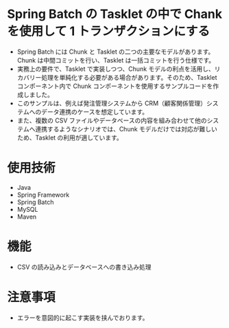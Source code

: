 # Spring Batch の Tasklet の中で Chank を使用して 1 トランザクションにする

- Spring Batch には Chunk と Tasklet の二つの主要なモデルがあります。Chunk は中間コミットを行い、Tasklet は一括コミットを行う仕様です。
- 実務上の要件で、Tasklet で実装しつつ、Chunk モデルの利点を活用し、リカバリー処理を単純化する必要がある場合があります。そのため、Tasklet コンポーネント内で Chunk コンポーネントを使用するサンプルコードを作成しました。
- このサンプルは、例えば発注管理システムから CRM（顧客関係管理）システムへのデータ連携のケースを想定しています。
- また、複数の CSV ファイルやデータベースの内容を組み合わせて他のシステムへ連携するようなシナリオでは、Chunk モデルだけでは対応が難しいため、Tasklet の利用が適しています。

# 使用技術

- Java
- Spring Framework
- Spring Batch
- MySQL
- Maven

# 機能

- CSV の読み込みとデータベースへの書き込み処理

# 注意事項

- エラーを意図的に起こす実装を挟んでおります。
